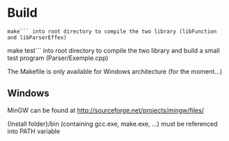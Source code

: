 # Build #

```
make``` into root directory to compile the two library (libFunction and libParserEffex)

```
make test``` into root directory to compile the two library and build a small test program (Parser/Exemple.cpp)

The Makefile is only available for Windows architecture (for the moment...)

## Windows ##

MinGW can be found at http://sourceforge.net/projects/mingw/files/

{Install folder}/bin (containing gcc.exe, make.exe, ...) must be referenced into PATH variable